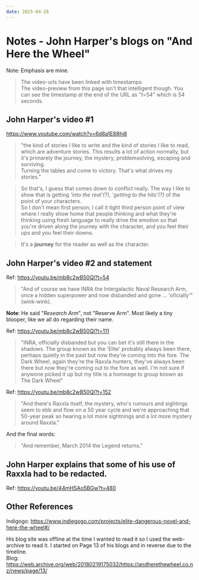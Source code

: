```yaml
---
date: 2015-04-28
---
```


# Notes - John Harper's blogs on "And Here the Wheel"
Note: Emphasis are mine.

> The video-urls have been linked with timestamps.  
The video-preview from this page isn't that intelligent though. You can see the timestamp at the end of the URL as "t=54" which is 54 seconds.  

## John Harper's video #1
<https://www.youtube.com/watch?v=6d8a1E88hi8>  

> "the kind of stories I like to write and the kind of stories I like to read, which are
adventure stories. This results a lot of action normally, but it's primarely the journey, the mystery, problemsolving, escaping and surviving.  
Turning the tables and come to victory. That's what drives my stories."

> So that's, I guess that comes down to conflict really. The way I like to show that is getting _'into the real'(?)_, _'getting to the hits'(?)_ of the point of your characters.   
So I don't mean first person, I call it tight third person point of view where I really
show home that people thinking and what they're thinking using fresh language to really
drive the emotion so that you're driven along the journey with the character, and you feel
their ups and you feel their downs.  

> It's a **journey** for the reader as well as the character.  



## John Harper's video #2 and statement
Ref: <https://youtu.be/mb8c2wB50QI?t=54>  
> "And of course we have INRA the Intergalactic Naval Research Arm, once a hidden
superpower and now disbanded and gone ... 'oficially'" (wink-wink).  

**Note**: He said "_Research Arm_", not "Reserve Arm". Most likely a tiny blooper, like we all do regarding their name.

Ref: <https://youtu.be/mb8c2wB50QI?t=111>  
> "INRA, officially disbanded but you can bet it's still there in the shadows.
The group known as the 'Elite' probably always been there, perhaps quietly in the past
but now they're coming into the fore.
The Dark Wheel, again they're the Raxxla hunters, they've always been there but now
they're coming out to the fore as well. I'm not sure if anywone picked it up but 
my title is a homeage to group known as The Dark Wheel"

Ref: <https://youtu.be/mb8c2wB50QI?t=152>  

> "And there's Raxxla itself, the mystery, who's rumours and sightings seem to ebb and flow on a 50 year cycle and we're approaching that 50-year peak 
so hearing a lot more sightnings and a lot more mystery around Raxxla."

And the final words:
> "And remember, March 2014 the Legend returns."


## John Harper explains that some of his use of Raxxla had to be redacted.
Ref: <https://youtu.be/44mHSAo5BGw?t=480>  



## Other References
Indigogo: <https://www.indiegogo.com/projects/elite-dangerous-novel-and-here-the-wheel#/>  

His blog site was offline at the time I wanted to read it so I used the web-archive to read it. I started on Page 13 of his blogs and in reverse due to the timeline.  
Blog: <https://web.archive.org/web/20180219175032/https://andherethewheel.co.nz/news/page/13/>  
